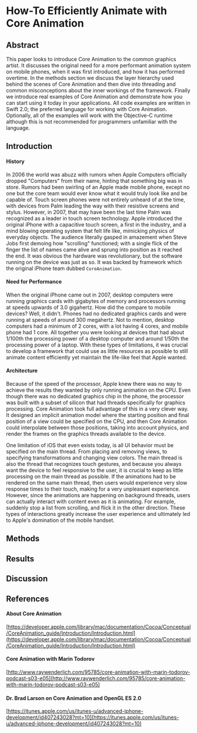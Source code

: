 
How-To Efficiently Animate with Core Animation
==============================================

## Abstract

This paper looks to introduce Core Animation to the common graphics artist. It discusses the original need for a more performant animation system on mobile phones, when it was first introduced, and how it has performed overtime. In the methods section we discuss the layer hierarchy used behind the scenes of Core Animation and then dive into threading and common misconceptions about the inner workings of the framework. Finally we introduce real examples of Core Animation and demonstrate how you can start using it today in your applications. All code examples are written in Swift 2.0; the preferred language for working with Core Animation. Optionally, all of the examples will work with the Objective-C runtime although this is not recommended for programmers unfamiliar with the language.

## Introduction

#### History

In 2006 the world was abuzz with rumors when Apple Computers officially dropped "Computers" from their name, hinting that something big was in store. Rumors had been swirling of an Apple made mobile phone, except no one but the core team would ever know what it would truly look like and be capable of. Touch screen phones were not entirely unheard of at the time, with devices from Palm leading the way with their resistive screens and stylus. However, in 2007, that may have been the last time Palm was recognized as a leader in touch screen technology. Apple introduced the original iPhone with a capacitive touch screen, a first in the industry, and a mind blowing operating system that felt life like, mimicking physics of everyday objects. The audience literally gasped in amazement when Steve Jobs first demoing how "scrolling" functioned; with a single flick of the finger the list of names came alive and sprung into position as it reached the end. It was obvious the hardware was revolutionary, but the software running on the device was just as so. It was backed by framework which the original iPhone team dubbed `CoreAnimation`.

#### Need for Performance

When the original iPhone came out in 2007, desktop computers were running graphics cards with gigabytes of memory and processors running at speeds upwards of 3.0 gigahertz. How did the compare to mobile devices? Well, it didn't. Phones had no dedicated graphics cards and were running at speeds of around 300 megahertz. Not to mention, desktop computers had a minimum of 2 cores, with a lot having 4 cores, and mobile phone had 1 core. All together you were looking at devices that had about 1/100th the processing power of a desktop computer and around 1/50th the processing power of a laptop. With these types of limitations, it was crucial to develop a framework that could use as little resources as possible to still animate content efficiently yet maintain the life-like feel that Apple wanted.

#### Architecture

Because of the speed of the processor, Apple knew there was no way to achieve the results they wanted by only running animation on the CPU. Even though there was no dedicated graphics chip in the phone, the processor was built with a subset of silicon that had threads specifically for graphics processing. Core Animation took full advantage of this in a very clever way. It designed an implicit animation model where the starting position and final position of a view could be specified on the CPU, and then Core Animation could interpolate between those positions, taking into account physics, and render the frames on the graphics threads available to the device.

One limitation of iOS that even exists today, is all UI behavior must be specified on the main thread. From placing and removing views, to specifying transformations and changing view colors. The main thread is also the thread that recognizes touch gestures, and because you always want the device to feel responsive to the user, it is crucial to keep as little processing on the main thread as possible. If the animations had to be rendered on the same main thread, then users would experience very slow response times to their touch, making for a very unpleasant experience. However, since the animations are happening on background threads, users can actually interact with content even as it is animating. For example, suddenly stop a list from scrolling, and flick it in the other direction. These types of interactions greatly increase the user experience and ultimately led to Apple's domination of the mobile handset.

## Methods

## Results

## Discussion

## References  

#### About Core Animation
[https://developer.apple.com/library/mac/documentation/Cocoa/Conceptual/CoreAnimation_guide/Introduction/Introduction.html](https://developer.apple.com/library/mac/documentation/Cocoa/Conceptual/CoreAnimation_guide/Introduction/Introduction.html)

#### Core Animation with Marin Todorov
[http://www.raywenderlich.com/95785/core-animation-with-marin-todorov-podcast-s03-e05](http://www.raywenderlich.com/95785/core-animation-with-marin-todorov-podcast-s03-e05)

#### Dr. Brad Larson on Core Animation and OpenGL ES 2.0
[https://itunes.apple.com/us/itunes-u/advanced-iphone-development/id407243028?mt=10](https://itunes.apple.com/us/itunes-u/advanced-iphone-development/id407243028?mt=10)

